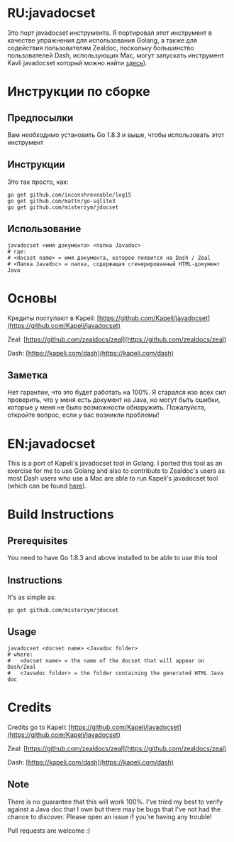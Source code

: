 RU:javadocset
==========
Это порт javadocset инструмента. Я портировал этот инструмент в качестве упражнения для использования Golang, а также для содействия пользователям Zealdoc, поскольку большинство пользователей Dash, использующих Mac, могут запускать инструмент Kavli javadocset который можно найти [здесь](https://github.com/Kapeli/javadocset)).

# Инструкции по сборке

## Предпосылки
Вам необходимо установить Go 1.8.3 и выше, чтобы использовать этот инструмент

## Инструкции
Это так просто, как:
```
go get github.com/inconshreveable/log15
go get github.com/mattn/go-sqlite3
go get github.com/misterzym/jdocset
```

## Использование
```
javadocset <имя документа> <папка Javadoc>
# где:
# <docset name> = имя документа, которое появится на Dash / Zeal
# <Папка Javadoc> = папка, содержащая сгенерированный HTML-документ Java
```

# Основы
Кредиты поступают в Kapeli: [https://github.com/Kapeli/javadocset](https://github.com/Kapeli/javadocset)

Zeal: [https://github.com/zealdocs/zeal](https://github.com/zealdocs/zeal)

Dash: [https://kapeli.com/dash](https://kapeli.com/dash)

## Заметка
Нет гарантии, что это будет работать на 100%. Я старался изо всех сил проверить, что у меня есть документ на Java, но могут быть ошибки, которые у меня не было возможности обнаружить. Пожалуйста, откройте вопрос, если у вас возникли проблемы!


EN:javadocset
==========

This is a port of Kapeli's javadocset tool in Golang. I ported this tool as an exercise for me to use Golang and also to contribute to Zealdoc's users as most Dash users who use a Mac are able to run Kapeli's javadocset tool (which can be found [here](https://github.com/Kapeli/javadocset)).

# Build Instructions

## Prerequisites
You need to have Go 1.8.3 and above installed to be able to use this tool

## Instructions
It's as simple as:
```
go get github.com/misterzym/jdocset
```

## Usage
```
javadocset <docset name> <Javadoc folder>
# where:
#	<docset name> = the name of the docset that will appear on Dash/Zeal
#	<Javadoc folder> = the folder containing the generated HTML Java doc 
```

# Credits
Credits go to Kapeli: [https://github.com/Kapeli/javadocset](https://github.com/Kapeli/javadocset)

Zeal: [https://github.com/zealdocs/zeal](https://github.com/zealdocs/zeal)

Dash: [https://kapeli.com/dash](https://kapeli.com/dash)

## Note
There is no guarantee that this will work 100%. I've tried my best to verify against a Java doc that I own but there may be bugs that I've not had the chance to discover. Please open an issue if you're having any trouble!

Pull requests are welcome :)
